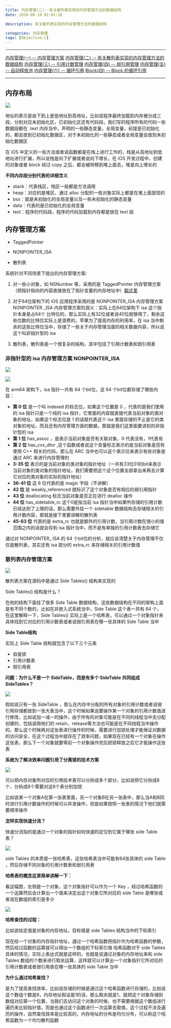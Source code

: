 ```yaml
---
title: 内存管理(二)--有关散列表实现的内存管理方法的数据结构
date: 2018-06-18 01:01:18

description: 有关散列表实现的内存管理方法的数据结构

categories: 内存管理
tags: [Objective-C]
---
```


***
[内存管理(一) -- 内存管理方案](https://xiaopengmonsters.github.io/2018/06/13/%E5%86%85%E5%AD%98%E7%AE%A1%E7%90%86--%E5%86%85%E5%AD%98%E7%AE%A1%E7%90%86%E6%96%B9%E6%A1%88/)
[内存管理(二) -- 有关散列表实现的内存管理方法的数据结构](https://xiaopengmonsters.github.io/2018/06/18/%E5%86%85%E5%AD%98%E7%AE%A1%E7%90%86--%E6%9C%89%E5%85%B3%E6%95%A3%E5%88%97%E8%A1%A8%E5%AE%9E%E7%8E%B0%E7%9A%84%E5%86%85%E5%AD%98%E7%AE%A1%E7%90%86%E6%96%B9%E6%B3%95%E7%9A%84%E6%95%B0%E6%8D%AE%E7%BB%93%E6%9E%84/)
[内存管理(三) -- 引用计数管理](https://xiaopengmonsters.github.io/2018/06/21/%E5%86%85%E5%AD%98%E7%AE%A1%E7%90%86--%E5%BC%95%E7%94%A8%E8%AE%A1%E6%95%B0%E7%AE%A1%E7%90%86/)
[内存管理(四) -- 弱引用管理](https://xiaopengmonsters.github.io/2018/06/28/%E5%86%85%E5%AD%98%E7%AE%A1%E7%90%86--%E5%BC%B1%E5%BC%95%E7%94%A8%E7%AE%A1%E7%90%86/)
[内存管理(五) -- 自动释放池](https://xiaopengmonsters.github.io/2018/07/08/%E5%86%85%E5%AD%98%E7%AE%A1%E7%90%86--%E8%87%AA%E5%8A%A8%E9%87%8A%E6%94%BE%E6%B1%A0/)
[内存管理(六) -- 循环引用](https://xiaopengmonsters.github.io/2018/06/03/%E5%86%85%E5%AD%98%E7%AE%A1%E7%90%86--%E5%BE%AA%E7%8E%AF%E5%BC%95%E7%94%A8/)
[Block(四) -- Block 的循环引用](https://xiaopengmonsters.github.io/2018/06/05/Block--Block%20%E7%9A%84%E5%BE%AA%E7%8E%AF%E5%BC%95%E7%94%A8/)
***

## 内存布局

 ![](/img/内存布局.png)
 
地址的表示是由下到上是低地址到高地址，比如说程序最终加载到内存被分成三段，分别对应未初始化区，已初始化区还有代码段，我们写的程序所有的代码一些数据段都在 .text 内存当中，声明的一些静态变量，全局变量，前提是已初始化的，都会放到已初始化数据区，对于未初始化的一些静态或者全局变量会放到未初始化数据区

在 iOS 中定义的一些方法或者说函数都是在栈上进行工作的，栈是从高地址到低地址进行扩展，所以说栈是向下扩展或者说向下增长，在 iOS 开发过程中，创建的对象或者 block 经过 copy 之后，都会被转移到堆上面去，堆是向上增长的

**不同内存段分别代表的详细含义**

* stack：代表栈区，栈区一般都是方法调用
* heap：对应的是堆区，通过 alloc 分配的一些对象实际上都是在堆上面提现的
* bss：就是未初始化的全局变量以及一些未初始化的静态变量
* data：代表的是已初始化的全局变量
* text：程序的代码段，程序的代码加载到内存都是放在 text 段

## 内存管理方案

* TaggedPointer

* NONPOINTER_ISA

* 散列表

系统针对不同场景下提出的内存管理方案:

1. 对一些小对象，如 NSNumber 等，采用的是 TaggedPointer 内存管理方案（把指针指向的内容直接放在了指针变量的内存地址中）[戳这里](https://www.jianshu.com/p/e354f9137ba8)

2. 对于64位架构下的 iOS 应用程序采用的是 NONPOINTER_ISA 内存管理方案
NONPOINTER _ISA 内存管理方案的涵义：实际上在64位架构下 isa 这个指针本身是占64个 比特位的，那么实际上有32位或者说40位就够用了，剩余这些位数的比特位实际上是浪费的，苹果为了提高内存的利用率，在 isa 当中剩余的这些比特位当中，存储了一些关于内存管理当面的相关数据内容，所以说这个叫非指针型的 isa

3. 散列表，散列表是一个很复杂的结构，其中包括了引用计数表和弱引用表  

### 非指针型的 isa 内存管理方案 NONPOINTER_ISA 

 ![](/img/NONPOINTER_ISA1.png)
 
 ![](/img/NONPOINTER_ISA2.png)

在 arm64 架构下，isa 指针一共有 64 个bit位，这 64 个bit位都存储了哪些内容：

* **第 0 位** 是一个叫 indexed 的标志位，如果这个位置是 0 ，代表的是我们使用的 isa 指针只是一个纯的 isa 指针，它里面的内容就直接代表当前对象的类对象的地址，如果这个标志位是 1 的话就代表这个 isa 里面存储的不止是它的类对象的地址，而且还有内存管理方面的数据，那就是我们这里面要讲到的非指针型的 isa 
* **第 1 位** has_assoc ，是表示当前对象是否有关联对象，0 代表没有，1代表有
* **第 2 位** has_cxx_dtor ,这个函数或者说这个变量标志表示的是当前对象是否有使用 C++ 相关的代码，那么在 ARC 当中也可以这个表示位来表示有些对象是通过 ARC 来进行内存管理的
* **3-35 位** 表示的是当前对象的类对象的指针地址（一共有33位01的bit来表示当前对象的类对象的指针地址，我们需要把这个这个位置全部拿出来再去计算它对应的类对象的实际的指针地址）
* **36-41 位** 这 6 位代表的是 magic 字段（不讲解）
* **42 位** 是 weakly_referenced 就标识了这个对象是否有相应的弱引用指针
* **43 位** deallocating 标志当前对象是否正在进行 dealloc 操作
* **44 位** has_sidetable_rc 这个0是指当前 isa 指针当中如果所存储的引用计数已经达到了上限的话，那么需要外挂一个 sidetable 数据结构去存储相关的引用计数内容，那就是接下里要讲解的散列表
* **45-63 位** 代表的是 extra_rc 也就是额外的引用计数，当引用计数在很小的值范围之内的话就会存到 isa 指针当中，而不是有单独的引用计数表去存储它

通过对 NONPOINTER_ ISA 的 64 个bit位的分析，就应该清楚关于内存管理不仅仅是散列表，其实还有 isa 部分的 extra_rc 来存储相关的引用计数值

### 散列表内存管理方案

 ![](/img/散列表内存管理方案.png)

散列表方案在源码中是通过 Side Tables() 结构来实现的

Side Tables() 结构是什么？

在他的结构下面挂了很多 Side Table 数据结构，这些数据结构在不同的架构上面是有不同个数的，比如在非嵌入式系统当中，Side Table 这个表一共有 64 个，在这里解释一下，Side Tables() 实际上是一个哈希表，可以通过一个对象指针来具体找到它对应的引用计数表或者说弱引用表在哪一张具体的 Side Table 当中

**Side Table结构**

实际上 Side Table 结构就包含了以下三个元素

* 自旋锁
* 引用计数表
* 弱引用表

**问题：为什么不是一个 SideTable，而是有多个 SideTable 共同组成 SideTables？**

![](/img/为什么不是一个SideTable.png)

假如说只有一张 SideTable ，那么在内存中分配的所有对象的引用计数或者说弱引用存储都放到一张大表当中，这个时候如果说要操作某一个对象的引用计数值进行修改，比如说加一减一的操作，由于所有的对象可能是在不同的线程当中去分配创建的，包括调用他们的 retain，release等方法也可能是在不同线程当中操作的，那么这个时候再对这张表进行操作的时候，需要进行加锁处理才能保证对数据的访问安全，在这个过程当中就存在了效率问题，如果现在已经有一个对象在操作这张表，那么下一个对象就要等前一个对象操作完后把锁释放之后它才能操作这张表

**系统为了解决效率问题引用了分离锁的技术方案**

![](/img/分离锁.png)

可以把内存对象所对应的引用技术表可以分拆成多个部分，比如说把它分拆成8个，分拆成8个需要对这8个表分别加锁

比如说某一个对象A在第一张表里面，另一个对象B在另一张表中，那么当A和B同时进行引用计数操作的时候可以并发操作，但是如果按照一张表的情况下他们就需要顺序操作

**怎样实现快速分流？**

快速分流指的是通过一个对象的指针如何快速的定位到它属于哪张 side Table 表？

![](/img/怎样实现快速分流.png)

side Tables 的本质是一张哈希表，这张哈希表当中可能有64张具体的 side Table ，然后存储不同对象的引用计数表和弱引用表

**哈希表的概念这里简单讲解一下：**

看这幅图，左侧是一个对象，这个对象指针可以作为一个 Key ，经过哈希函数的一个运算然后会计算出一个值来决定出这个对象它所对应的 side Table 是哪张或者说在数组的索引是多少


![](/img/哈希查找.png)

**哈希查找的过程：**

比如说给定值是对象的内存地址，目标值是 side Tables 结构当中的下标索引

现在给一个对象的内存指针地址，通过一个哈希函数把指针作为哈希函数的参数，然后经过函数的运算就可以得出一个数组的下标索引值
哈希函数对于 side Tables 具体的情况，实际上表达式就是这样的，也就是说通过对象的内存地址来和 side Tables 数组的个数来进行取余运算，这样就可以计算出一个对象指针它所对应的引用计数表或者弱引用表在哪一张具体的 side Table 当中

**为什么通过哈希查找？**

是为了提高查找效率，比如说存储的时候是通过这个哈希函数进行存储的，比如说这个数组个数是8，内存地址假设是1的话，那么取余就是1，就把这个对象存储到数组对应第一个位置，当我们去访问这个对象的时候，也不需要根据这个数组进行遍历来比较指针值，而是也通过这个函数进行一次运算去取值，这个过程不涉及遍历的操作，自然查找效率是比较高的，内存地址的分布是均匀分布，可以称这个哈希函数为一个均匀散列函数